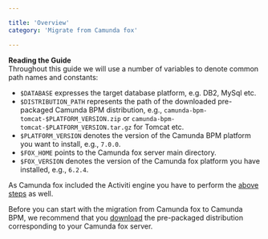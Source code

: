 ```yaml
---

title: 'Overview'
category: 'Migrate from Camunda fox'

---
```



<div class="alert alert-info">
  <strong>Reading the Guide</strong><br>
   Throughout this guide we will use a number of variables to denote common path names and constants:
  <ul>
    <li><code>$DATABASE</code> expresses the target database platform, e.g. DB2, MySql etc.</li>
    <li><code>$DISTRIBUTION_PATH</code> represents the path of the downloaded pre-packaged Camunda BPM distribution, e.g., <code>camunda-bpm-tomcat-$PLATFORM_VERSION.zip</code> or <code>camunda-bpm-tomcat-$PLATFORM_VERSION.tar.gz</code> for Tomcat etc.</li>
    <li><code>$PLATFORM_VERSION</code> denotes the version of the Camunda BPM platform you want to install, e.g., <code>7.0.0</code>.</li>
    <li><code>$FOX_HOME</code> points to the Camunda fox server main directory.</li>
    <li><code>$FOX_VERSION</code> denotes the version of the Camunda fox platform you have installed, e.g., <code>6.2.4</code>.</li>
  </ul>
</div>

As Camunda fox included the Activiti engine you have to perform the [above steps](ref:#migrate-from-activiti) as well.

Before you can start with the migration from Camunda fox to Camunda BPM, we recommend that you [download](http://camunda.org/download) the pre-packaged distribution corresponding to your Camunda fox server.